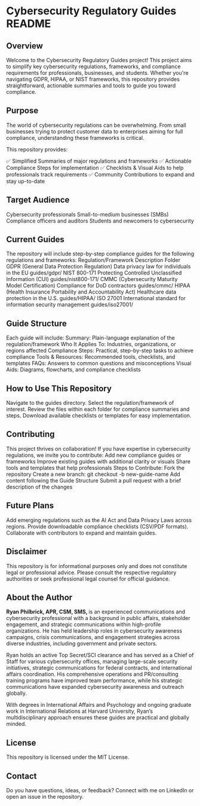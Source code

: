 <h1>Cybersecurity Regulatory Guides README</h1>

<h2>Overview</h2>
<p>Welcome to the Cybersecurity Regulatory Guides project! This project aims to simplify key cybersecurity regulations, frameworks, and compliance requirements for professionals, businesses, and students. Whether you're navigating GDPR, HIPAA, or NIST frameworks, this repository provides straightforward, actionable summaries and tools to guide you toward compliance.</p>


<h2>Purpose</h2>
The world of cybersecurity regulations can be overwhelming. 
From small businesses trying to protect customer data to enterprises aiming for full compliance, understanding these frameworks is critical.

This repository provides:

✅ Simplified Summaries of major regulations and frameworks
✅ Actionable Compliance Steps for implementation
✅ Checklists & Visual Aids to help professionals track requirements
✅ Community Contributions to expand and stay up-to-date


<h2>Target Audience</h2>
Cybersecurity professionals
Small-to-medium businesses (SMBs)
Compliance officers and auditors
Students and newcomers to cybersecurity

<h2>Current Guides</h2>
The repository will include step-by-step compliance guides for the following regulations and frameworks:
Regulation/Framework
Description
Folder
GDPR (General Data Protection Regulation)
Data privacy law for individuals in the EU
guides/gdpr/
NIST 800-171
Protecting Controlled Unclassified Information (CUI)
guides/nist800-171/
CMMC (Cybersecurity Maturity Model Certification)
Compliance for DoD contractors
guides/cmmc/
HIPAA (Health Insurance Portability and Accountability Act)
Healthcare data protection in the U.S.
guides/HIPAA/
ISO 27001
International standard for information security management
guides/iso27001/


<h2>Guide Structure</h2>
Each guide will include:
Summary: Plain-language explanation of the regulation/framework
Who It Applies To: Industries, organizations, or regions affected
Compliance Steps: Practical, step-by-step tasks to achieve compliance
Tools & Resources: Recommended tools, checklists, and templates
FAQs: Answers to common questions and misconceptions
Visual Aids: Diagrams, flowcharts, and compliance checklists

<h2>How to Use This Repository</h2>
Navigate to the guides directory.
Select the regulation/framework of interest.
Review the files within each folder for compliance summaries and steps.
Download available checklists or templates for easy implementation.

<h2>Contributing</h2>
This project thrives on collaboration! If you have expertise in cybersecurity regulations, we invite you to contribute:
Add new compliance guides or frameworks
Improve existing guides with additional clarity or visuals
Share tools and templates that help professionals
Steps to Contribute:
Fork the repository
Create a new branch: git checkout -b new-guide-name
Add content following the Guide Structure
Submit a pull request with a brief description of the changes

<h2>Future Plans</h2>
Add emerging regulations such as the AI Act and Data Privacy Laws across regions.
Provide downloadable compliance checklists (CSV/PDF formats).
Collaborate with contributors to expand and maintain guides.

<h2>Disclaimer</h2>
This repository is for informational purposes only and does not constitute legal or professional advice. Please consult the respective regulatory authorities or seek professional legal counsel for official guidance.

<h2>About the Author</h2>
<p><b>Ryan Philbrick, APR, CSM, SMS, </b> is an experienced communications and cybersecurity professional with a background in public affairs, stakeholder engagement, and strategic communications within high-profile organizations. He has held leadership roles in cybersecurity awareness campaigns, crisis communications, and engagement strategies across diverse industries, including government and private sectors.
</p>
<p>
Ryan holds an active Top Secret/SCI clearance and has served as a Chief of Staff for various cybersecurity offices, managing large-scale security initiatives, strategic communications for federal contracts, and international affairs coordination. His comprehensive operations and PR/consulting training programs have improved team performance, while his strategic communications have expanded cybersecurity awareness and outreach globally.
</p>
<p>  
With degrees in International Affairs and Psychology and ongoing graduate work in International Relations at Harvard University, Ryan’s multidisciplinary approach ensures these guides are practical and globally minded.
</p>
<h2>License</h2>
This repository is licensed under the MIT License.

<h2>Contact</h2>
Do you have questions, ideas, or feedback? Connect with me on LinkedIn or open an issue in the repository.
